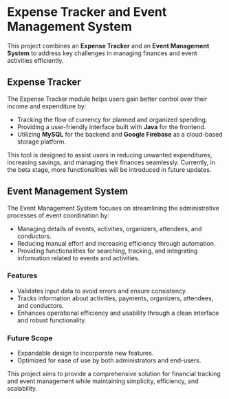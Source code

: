 # Expense Tracker and Event Management System  

This project combines an **Expense Tracker** and an **Event Management System** to address key challenges in managing finances and event activities efficiently.  

## **Expense Tracker**  
The Expense Tracker module helps users gain better control over their income and expenditure by:  
- Tracking the flow of currency for planned and organized spending.  
- Providing a user-friendly interface built with **Java** for the frontend.  
- Utilizing **MySQL** for the backend and **Google Firebase** as a cloud-based storage platform.  

This tool is designed to assist users in reducing unwanted expenditures, increasing savings, and managing their finances seamlessly. Currently, in the beta stage, more functionalities will be introduced in future updates.  

## **Event Management System**  
The Event Management System focuses on streamlining the administrative processes of event coordination by:  
- Managing details of events, activities, organizers, attendees, and conductors.  
- Reducing manual effort and increasing efficiency through automation.  
- Providing functionalities for searching, tracking, and integrating information related to events and activities.  

### **Features**  
- Validates input data to avoid errors and ensure consistency.  
- Tracks information about activities, payments, organizers, attendees, and conductors.  
- Enhances operational efficiency and usability through a clean interface and robust functionality.  

### **Future Scope**  
- Expandable design to incorporate new features.  
- Optimized for ease of use by both administrators and end-users.  

This project aims to provide a comprehensive solution for financial tracking and event management while maintaining simplicity, efficiency, and scalability.  
